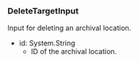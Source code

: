 ### DeleteTargetInput
Input for deleting an archival location.

- id: System.String
  - ID of the archival location.
